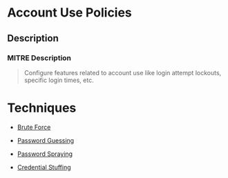 
# Account Use Policies

## Description

### MITRE Description

> Configure features related to account use like login attempt lockouts, specific login times, etc.


# Techniques


* [Brute Force](../techniques/Brute-Force.md)

* [Password Guessing](../techniques/Password-Guessing.md)
    
* [Password Spraying](../techniques/Password-Spraying.md)
    
* [Credential Stuffing](../techniques/Credential-Stuffing.md)
    
